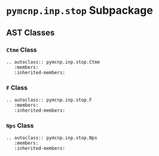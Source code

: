 # `pymcnp.inp.stop` Subpackage

## AST Classes

### `Ctme` Class

```{eval-rst}
.. autoclass:: pymcnp.inp.stop.Ctme
   :members:
   :inherited-members:
```

### `F` Class

```{eval-rst}
.. autoclass:: pymcnp.inp.stop.F
   :members:
   :inherited-members:
```

### `Nps` Class

```{eval-rst}
.. autoclass:: pymcnp.inp.stop.Nps
   :members:
   :inherited-members:
```
